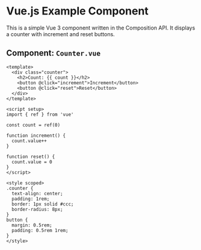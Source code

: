 # Vue.js Example Component

This is a simple Vue 3 component written in the Composition API. It displays a counter with increment and reset buttons.

##  Component: `Counter.vue`

```vue
<template>
  <div class="counter">
    <h2>Count: {{ count }}</h2>
    <button @click="increment">Increment</button>
    <button @click="reset">Reset</button>
  </div>
</template>

<script setup>
import { ref } from 'vue'

const count = ref(0)

function increment() {
  count.value++
}

function reset() {
  count.value = 0
}
</script>

<style scoped>
.counter {
  text-align: center;
  padding: 1rem;
  border: 1px solid #ccc;
  border-radius: 8px;
}
button {
  margin: 0.5rem;
  padding: 0.5rem 1rem;
}
</style>
